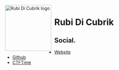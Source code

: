 <img width="150" height="150" align="left" style="float: left; margin: 0 10px 0 0;" alt="Rubi Di Cubrik logo" src="">  

# Rubi Di Cubrik

##

## Social.
*   [Website](http://rubidicubrik.it)
*   [Github](https://github.com/RubiDiCubrik)
*   [CTFTime](https://ctftime.org/team/168156)

